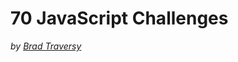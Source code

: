 # 70 JavaScript Challenges

_by [Brad Traversy](https://www.traversymedia.com/javascript-challeges)_
